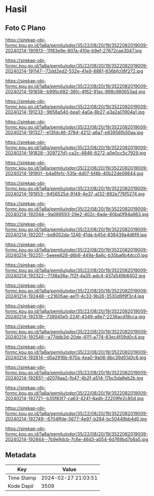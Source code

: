 # Hasil

## Foto C Plano

https://sirekap-obj-formc.kpu.go.id/1a8a/pemilu/pdpr/35/22/08/20/19/3522082019009-20240214-190913--11f83e9e-807a-410e-b9ef-27672cae3047.jpg

https://sirekap-obj-formc.kpu.go.id/1a8a/pemilu/pdpr/35/22/08/20/19/3522082019009-20240214-191147--72dd2ed2-532e-41e9-8881-636bfc08f272.jpg

https://sirekap-obj-formc.kpu.go.id/1a8a/pemilu/pdpr/35/22/08/20/19/3522082019009-20240214-191658--b995c682-36fc-4f62-91ac-998c980653ad.jpg

https://sirekap-obj-formc.kpu.go.id/1a8a/pemilu/pdpr/35/22/08/20/19/3522082019009-20240214-191233--9658a540-bea1-4a0a-8b27-a3a2a01904a1.jpg

https://sirekap-obj-formc.kpu.go.id/1a8a/pemilu/pdpr/35/22/08/20/19/3522082019009-20240214-191327--e13fdc46-3784-4212-a6a7-e83956fb50aa.jpg

https://sirekap-obj-formc.kpu.go.id/1a8a/pemilu/pdpr/35/22/08/20/19/3522082019009-20240214-191828--309727d1-ca2c-4846-8272-a0e0cc5c7929.jpg

https://sirekap-obj-formc.kpu.go.id/1a8a/pemilu/pdpr/35/22/08/20/19/3522082019009-20240214-191901--b4a6fe1c-53fa-4d07-bf4b-40b22de06644.jpg

https://sirekap-obj-formc.kpu.go.id/1a8a/pemilu/pdpr/35/22/08/20/19/3522082019009-20240214-191953--9456525d-9148-4e37-a132-892e776f5274.jpg

https://sirekap-obj-formc.kpu.go.id/1a8a/pemilu/pdpr/35/22/08/20/19/3522082019009-20240214-192044--9a089593-29e2-402c-8ade-60ba0f94a663.jpg

https://sirekap-obj-formc.kpu.go.id/1a8a/pemilu/pdpr/35/22/08/20/19/3522082019009-20240214-192207--be8002da-1246-41da-b45d-838439a4d6f9.jpg

https://sirekap-obj-formc.kpu.go.id/1a8a/pemilu/pdpr/35/22/08/20/19/3522082019009-20240214-192251--5eeee828-d6b6-449a-8a6c-b35ba6b4dcc0.jpg

https://sirekap-obj-formc.kpu.go.id/1a8a/pemilu/pdpr/35/22/08/20/19/3522082019009-20240214-192322--7138a36a-7f2f-4a35-adc4-437a549b8402.jpg

https://sirekap-obj-formc.kpu.go.id/1a8a/pemilu/pdpr/35/22/08/20/19/3522082019009-20240214-192448--c21605ae-ae11-4c33-9b26-3530d9f9f3c4.jpg

https://sirekap-obj-formc.kpu.go.id/1a8a/pemilu/pdpr/35/22/08/20/19/3522082019009-20240214-192518--739045e5-224f-4349-a8e7-2236acd18cca.jpg

https://sirekap-obj-formc.kpu.go.id/1a8a/pemilu/pdpr/35/22/08/20/19/3522082019009-20240214-192546--a77ddb3d-20de-4111-a774-83ec4f09d0c4.jpg

https://sirekap-obj-formc.kpu.go.id/1a8a/pemilu/pdpr/35/22/08/20/19/3522082019009-20240214-192614--d5a2916b-670a-4ea0-9a06-8bc39d51d3c6.jpg

https://sirekap-obj-formc.kpu.go.id/1a8a/pemilu/pdpr/35/22/08/20/19/3522082019009-20240214-192651--d2074aa2-fb47-4b2f-a514-17bc5da8eb2b.jpg

https://sirekap-obj-formc.kpu.go.id/1a8a/pemilu/pdpr/35/22/08/20/19/3522082019009-20240214-192721--b35f83f7-ca63-4241-8adb-22209fe2c80d.jpg

https://sirekap-obj-formc.kpu.go.id/1a8a/pemilu/pdpr/35/22/08/20/19/3522082019009-20240214-192749--6704ffde-5677-4e97-b284-bc50449bb4d0.jpg

https://sirekap-obj-formc.kpu.go.id/1a8a/pemilu/pdpr/35/22/08/20/19/3522082019009-20240214-192844--7b9e9dcb-7c6e-46d3-a054-6d769bd7b6a5.jpg


## Metadata

| Key        | Value               |
| ---------- | ------------------- |
| Time Stamp | 2024-02-27 21:03:51 |
| Kode Dapil | 3509                |



